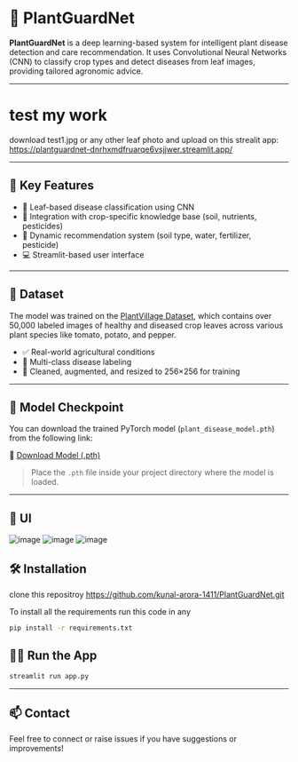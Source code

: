 
# 🌿 PlantGuardNet

**PlantGuardNet** is a deep learning-based system for intelligent plant disease detection and care recommendation. It uses Convolutional Neural Networks (CNN) to classify crop types and detect diseases from leaf images, providing tailored agronomic advice.

---
# test my work
download test1.jpg or any other leaf photo and upload on this strealit app:
https://plantguardnet-dnrhxmdfruarqe6vsjjwer.streamlit.app/

---

## 🧠 Key Features

- 📸 Leaf-based disease classification using CNN  
- 🧪 Integration with crop-specific knowledge base (soil, nutrients, pesticides)  
- 🔁 Dynamic recommendation system (soil type, water, fertilizer, pesticide)  
- 💻 Streamlit-based user interface


---

## 📂 Dataset

The model was trained on the [PlantVillage Dataset](https://www.kaggle.com/datasets/emmarex/plantdisease), which contains over 50,000 labeled images of healthy and diseased crop leaves across various plant species like tomato, potato, and pepper.

- ✅ Real-world agricultural conditions
- 🌱 Multi-class disease labeling
- 🧼 Cleaned, augmented, and resized to 256×256 for training


---


## 🧩 Model Checkpoint

You can download the trained PyTorch model (`plant_disease_model.pth`) from the following link:

🔗 [Download Model (.pth)](https://drive.google.com/file/d/1j7aWUiyAGlVr-LY81f3_FZktCd5zUC-S/view?usp=sharing)

> Place the `.pth` file inside your project directory where the model is loaded.

---

## 📸 UI

![image](https://github.com/user-attachments/assets/fa9dc3d4-e5fc-4b1b-9858-84977fbd1f43)
![image](https://github.com/user-attachments/assets/c0f3bde3-4784-4645-8609-389516222d09)
![image](https://github.com/user-attachments/assets/5aecaaa9-5029-4b5c-9004-356bb3debecc)



## 🛠️ Installation


clone this repositroy https://github.com/kunal-arora-1411/PlantGuardNet.git

To install all the requirements run this code in any


```bash
pip install -r requirements.txt
```

## 🏃‍♂️ Run the App

```bash
streamlit run app.py
```

---

## 📫 Contact

Feel free to connect or raise issues if you have suggestions or improvements!

```


